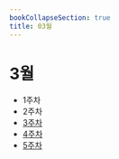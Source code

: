 ```yaml
---
bookCollapseSection: true
title: 03월
---
```

# 3월

- 1주차
- 2주차
- [3주차](Coding%20Test/23.03/3주차/_index.md)
- [4주차](Coding%20Test/23.03/4주차/_index.md)
- [5주차](Coding%20Test/23.03/5주차/_index.md)